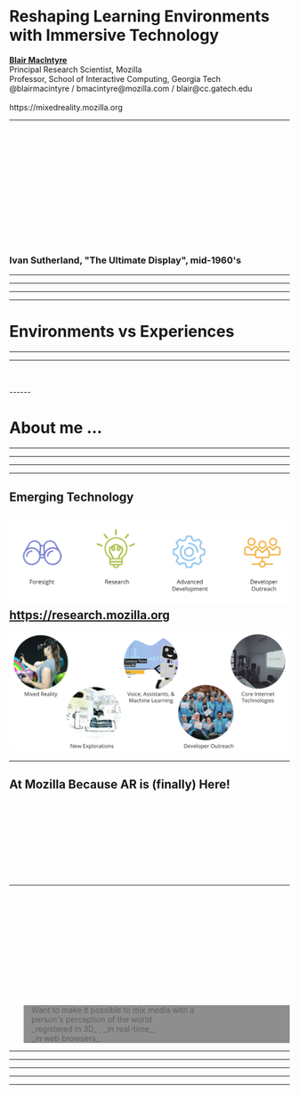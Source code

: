 <!-- .slide: data-background="resources/textures/background-radial.jpeg"  -->

<div class="talk-title">
	<h1>Reshaping Learning Environments with Immersive Technology</h1>
    <p class="talk-info">
		<b><a href="http://blairmacintyre.me">Blair MacIntyre</a></b>
		<br>
		Principal Research Scientist, Mozilla <br>
		Professor, School of Interactive Computing, Georgia Tech<br>
		@blairmacintyre / bmacintyre@mozilla.com / blair@cc.gatech.edu <br>
		<br>https://mixedreality.mozilla.org
    </p>
</div>

<!-- NOTES -->
------

<!-- .slide: data-background="resources/textures/vhfrsword-of-damocles.jpg"  -->

<br>
<br>
<br>


<br>
<br>
<br>

<br>
<br>
<br>

<br>
<br>
<br>

<h3>Ivan Sutherland, "The Ultimate Display", mid-1960's</h3>

------
<!-- .slide: data-background="resources/textures/rainbows-end.png" -->

------
<!-- .slide: data-background="resources/textures/diamond-age.jpg"  data-background-size="contain"  -->

------
<!-- .slide: data-background="resources/textures/ready-player-one.jpg" -->

------
<!-- .slide: data-background="resources/textures/background-radial.jpeg"  -->

# Environments vs Experiences

------
<!-- .slide: data-background="resources/textures/talks.jpeg" data-background-size="contain" data-background-color="white" -->

------
<!-- .slide: data-background="resources/textures/background-radial.jpeg"  -->

<div class="column-container">

<div class="column">
    <img class="plain" data-src="resources/textures/arStudio1-sm.png">
</div>

<div class="column">
    <img class="plain" data-src="resources/textures/hubs-OMS-lecture.jpg">
</div>

</div>
------
<!-- .slide: data-background="resources/textures/background-radial.jpeg"  -->

# About me ...
------

<!-- .slide: data-background="resources/textures/mozillian-blair.png"  -->

------

<!-- .slide: data-background="resources/textures/mozilla-com.png"  data-background-size="contain"  -->

------

<!-- .slide: data-background="resources/textures/mozilla-org2.png"  -->


------

<!-- .slide: data-background="resources/textures/background-radial.jpeg"  -->
## Emerging Technology
![ET Functions](resources/textures/et-functions.png)
https://research.mozilla.org
------

<!-- .slide: data-background="resources/textures/background-radial.jpeg"  -->

![ET Programs](resources/textures/et-programs.png)


------

<!-- .slide: data-background="resources/textures/background-radial.jpeg" -->
## At Mozilla Because AR is (finally) Here!
<div class="image-row">
  <div><img class="plain" data-src="resources/textures/ardisplay-hololens-circ.png"></div>
  <div><img class="plain" data-src="resources/textures/ardisplay-daqri-circ.png"></div>
  <div><img class="plain" data-src="resources/textures/ardisplay-odg-circ.png"></div>
  <div><img class="plain" data-src="resources/textures/ardisplay-meta-circ.png"></div>
</div>
<div class="image-row">
  <div><img class="plain" data-src="resources/textures/ardisplay-vuzix-circ.png"></div>
  <div><img class="plain" data-src="resources/textures/lenovo-phab2-lowes-circ.png"></div>
  <div><img class="plain" data-src="resources/textures/iphone7plus-circ.png"></div>
  <div><img class="plain" data-src="resources/textures/ardisplay-magic-leap-goggles-circ.png"></div>

<!-- NOTES -->

------
<!-- .slide: data-background-video="resources/videos/shadow-movie4-406p.m4v" -->

<br>
<br>
<br>
<br>
<br>
<br>
<br>
<br>
<br>
<br>
<br>
<blockquote style="background: rgba(32, 32, 32, 0.5);">
    Want to make it possible to mix media with a <br>
    person's perception of the world<br>
    <span class="green">_registered in 3D_</span>
    <span class="green">, _in real-time_</span>,<br>
    <span>_in web browsers_</span>
</blockquote>

------

<!-- .slide: data-background="resources/textures/argonjs-github.png"  data-background-size="contain"  -->

------

<!-- .slide: data-background="resources/textures/argon1-appstore.png" data-background-size="contain"   -->

------

<!-- .slide: data-background="resources/textures/argon2-appstore.png" data-background-size="contain"  -->
------

<!-- .slide: data-background="resources/textures/argon3-appstore.png" data-background-size="contain"  -->
------

<!-- .slide: data-background="resources/textures/argon4-appstore.png" data-background-size="contain"  -->

